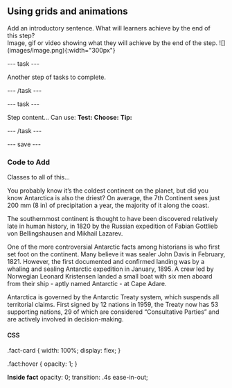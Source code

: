 ## Using grids and animations

<div style="display: flex; flex-wrap: wrap">
<div style="flex-basis: 200px; flex-grow: 1; margin-right: 15px;">
Add an introductory sentence. What will learners achieve by the end of this step?
</div>
<div>
Image, gif or video showing what they will achieve by the end of the step. ![](images/image.png){:width="300px"}
</div>
</div>

--- task ---

Another step of tasks to complete.

--- /task ---

--- task ---

Step content... 
Can use:
**Test:**
**Choose:**
**Tip:**

--- /task ---

--- save ---

### Code to Add

Classes to all of this...

<div class="fact-holder">
    <span class="fact-card sun">
        <p class="fact">You probably know it’s the coldest continent on the planet, but did you know Antarctica is also the driest? On average, the 7th Continent sees just 200 mm (8 in) of precipitation a year, the majority of it along the coast.</p>
    </span>
    <span class="fact-card discovery">
        <p class="fact">The southernmost continent is thought to have been discovered relatively late in human history, in 1820 by the Russian expedition of Fabian Gottlieb von Bellingshausen and Mikhail Lazarev.</p>
    </span>
    <span class="fact-card explorers">
        <p class="fact">One of the more controversial Antarctic facts among historians is who first set foot on the continent. Many believe it was sealer John Davis in February, 1821. However, the first documented and confirmed landing was by a whaling and sealing Antarctic expedition in January, 1895. A crew led by Norwegian Leonard Kristensen landed a small boat with six men aboard from their ship - aptly named Antarctic - at Cape Adare. </p>
    </span>
    <span class="fact-card ownership">
        <p class="fact">Antarctica is governed by the Antarctic Treaty system, which suspends all territorial claims. First signed by 12 nations in 1959, the Treaty now has 53 supporting nations, 29 of which are considered “Consultative Parties” and are actively involved in decision-making.</p>
    </span>
</div>

#### CSS

.fact-card {
    width: 100%;
    display: flex;
}

.fact:hover {
    opacity: 1;
}

**Inside fact**
opacity: 0;
transition: .4s ease-in-out;